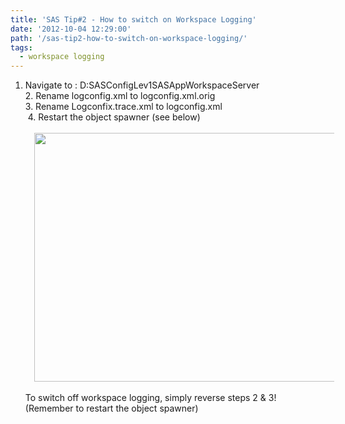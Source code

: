 ```yaml
---
title: 'SAS Tip#2 - How to switch on Workspace Logging'
date: '2012-10-04 12:29:00'
path: '/sas-tip2-how-to-switch-on-workspace-logging/'
tags:
  - workspace logging
---
```


1. Navigate to : D:SASConfigLev1SASAppWorkspaceServer<br />2. Rename logconfig.xml to logconfig.xml.orig<br />3. Rename Logconfix.trace.xml to logconfig.xml<br />&nbsp;4. Restart the object spawner (see below) <br /><br /><div style="clear: both; text-align: center;"></div><div style="clear: both; text-align: center;"><a href="../images/ServerManager.png" style="margin-left: 1em; margin-right: 1em;"><img border="0" height="398" src="http://1.bp.blogspot.com/-hc0FiUQaMQk/UI7MSlxJ7VI/AAAAAAAAASM/ABqohDJcmyw/s640/ServerManager.png" width="640" /></a></div><div style="clear: both; text-align: center;"><br /></div>To switch off workspace logging, simply reverse steps 2 &amp; 3! (Remember to restart the object spawner)
